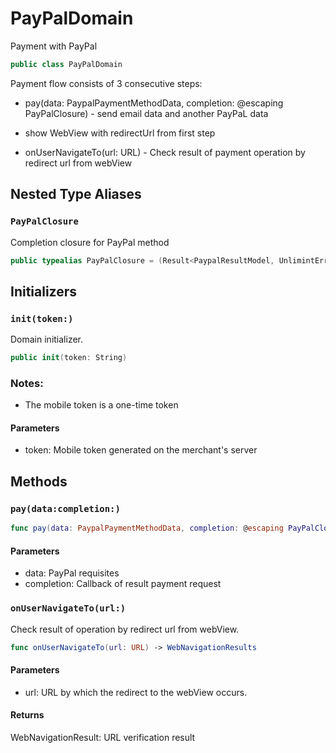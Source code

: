 # PayPalDomain

Payment with PayPal

``` swift
public class PayPalDomain
```

Payment flow consists of 3 consecutive steps:

  - pay(data: PaypalPaymentMethodData, completion: @escaping PayPalClosure) - send email data and another PayPaL data

  - show WebView with redirectUrl from first step

  - onUserNavigateTo(url: URL) - Check result of payment operation by redirect url from webView

## Nested Type Aliases

### `PayPalClosure`

Completion closure for PayPal method

``` swift
public typealias PayPalClosure = (Result<PaypalResultModel, UnlimintErrors>) -> Void
```

## Initializers

### `init(token:)`

Domain initializer.

``` swift
public init(token: String)
```

### Notes:

  - The mobile token is a one-time token

#### Parameters

  - token: Mobile token generated on the merchant's server

## Methods

### `pay(data:completion:)`

``` swift
func pay(data: PaypalPaymentMethodData, completion: @escaping PayPalClosure)
```

> 

#### Parameters

  - data: PayPal requisites
  - completion: Callback of result payment request

### `onUserNavigateTo(url:)`

Check result of operation by redirect url from webView.

``` swift
func onUserNavigateTo(url: URL) -> WebNavigationResults
```

#### Parameters

  - url: URL by which the redirect to the webView occurs.

#### Returns

WebNavigationResult:​ URL verification result
